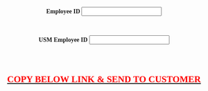 


<html lang="en">
<head>
    <meta charset="UTF-8">
    <title>Generate Link</title>
    <link rel="stylesheet" href="css/style.css">

<script type="text/javascript">
    function generateFullName()
    {
        document.getElementById('fullName').innerText = 'https://www.icicibank.com/Personal-Banking/insurance/motor-insurance.page?ID' +
            document.getElementById('fName').value + '/UID' + 
            document.getElementById('lName').value;
    }
</script>

 <B> <center><p style="font-family:verdana">Employee ID <input type="text" id="fName" onkeyup="generateFullName()" /></P><br/>
  <B><center><p style="font-family:verdana">USM Employee ID <input type="text" id="lName" onkeyup="generateFullName()" /></P><br/>
<br/>
  <B><U><center><p style="font-family:verdana;color:red;font-size:150%">COPY BELOW LINK & SEND TO CUSTOMER</P><br/>
<center>
<p style="font-family:verdana;font-size:100%;color:Blue"><span id="fullName" /></P>
</center>

</head>
<body>
 
</body>
</html>
